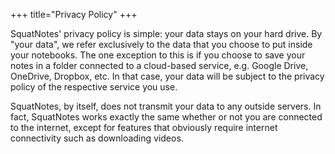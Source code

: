 +++
title="Privacy Policy"
+++

SquatNotes' privacy policy is simple: your data stays on your hard drive. By "your data", we refer exclusively to the data that you choose to put inside your notebooks. The one exception to this is if you choose to save your notes in a folder connected to a cloud-based service, e.g. Google Drive, OneDrive, Dropbox, etc. In that case, your data will be subject to the privacy policy of the respective service you use.

SquatNotes, by itself, does not transmit your data to any outside servers. In fact, SquatNotes works exactly the same whether or not you are connected to the internet, except for features that obviously require internet connectivity such as downloading videos.